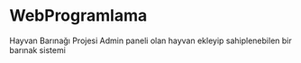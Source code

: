 # WebProgramlama
Hayvan Barınağı Projesi
Admin paneli olan hayvan ekleyip sahiplenebilen bir barınak sistemi
